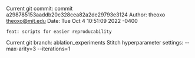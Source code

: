 Current git commit: commit a298785153aaddb20c328cea82a2de29793e3124
Author: theoxo <theoxo@mit.edu>
Date:   Tue Oct 4 10:51:09 2022 -0400

    feat: scripts for easier reproducability
Current git branch: ablation_experiments
Stitch hyperparameter settings: --max-arity=3 --iterations=1
